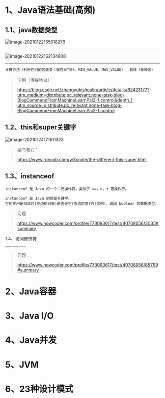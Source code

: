 # 1、Java语法基础(高频)

## 1.1、java数据类型

![image-20210122155018276](https://gitee.com/sheep-are-flying-in-the-sky/my-picture/raw/master/picture6/image-20210122155018276.png)

----

![image-20210122162134808](https://gitee.com/sheep-are-flying-in-the-sky/my-picture/raw/master/picture6/image-20210122162134808.png)

----

~~~java
计算方法（利用它们的包装类：属性BYTES、MIN_VALUE、MAX_VALUE）, 具体（看博客）
~~~

> 引用（博客地址）：
>
> https://blog.csdn.net/zhangyubishoulin/article/details/82423177?utm_medium=distribute.pc_relevant.none-task-blog-BlogCommendFromMachineLearnPai2-1.control&depth_1-utm_source=distribute.pc_relevant.none-task-blog-BlogCommendFromMachineLearnPai2-1.control



## 1.2、this和super关键字

![image-20210124171611323](https://gitee.com/sheep-are-flying-in-the-sky/my-picture/raw/master/picture6/image-20210124171611323.png)



> 菜鸟教程：
>
> https://www.runoob.com/w3cnote/the-different-this-super.html



## 1.3、instanceof

~~~
instanceof 是 Java 的一个二元操作符，类似于 ==，>，< 等操作符。

instanceof 是 Java 的保留关键字。
它的作用是测试它(左边的对象)是否是它(右边的类)的(实例)，返回 boolean 的数据类型。
~~~

> 习题
>
> https://www.nowcoder.com/profile/773093617/test/40708056/3035#summary



1.4、访问修饰符

<img src="https://gitee.com/sheep-are-flying-in-the-sky/my-picture/raw/master/picture6/image-20210124172003028.png" alt="image-20210124172003028" style="zoom:33%;" />

>习题：
>
>https://www.nowcoder.com/profile/773093617/test/40708056/85799#summary





# 2、Java容器



# 3、Java I/O



# 4、Java并发



# 5、JVM



# 6、23种设计模式



